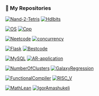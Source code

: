 ### 📌 My Repositories

[![Nand-2-Tetris](https://github-readme-stats.vercel.app/api/pin/?username=IgorAmashukeli&repo=Nand-2-Tetris&theme=ambient_gradient&description_lines_count=3)](https://github.com/IgorAmashukeli/Nand-2-Tetris) [![Hdlbits](https://github-readme-stats.vercel.app/api/pin/?username=IgorAmashukeli&repo=Hdlbits&theme=ambient_gradient&description_lines_count=3)](https://github.com/IgorAmashukeli/Hdlbits) 


[![OS](https://github-readme-stats.vercel.app/api/pin/?username=IgorAmashukeli&repo=OS&theme=ambient_gradient&description_lines_count=3)](https://github.com/IgorAmashukeli/OS) [![Cpp](https://github-readme-stats.vercel.app/api/pin/?username=IgorAmashukeli&repo=Cpp&theme=ambient_gradient&description_lines_count=3)](https://github.com/IgorAmashukeli/Cpp)


[![Neetcode](https://github-readme-stats.vercel.app/api/pin/?username=IgorAmashukeli&repo=Neetcode&theme=ambient_gradient&description_lines_count=3)](https://github.com/IgorAmashukeli/Neetcode) [![concurrency](https://github-readme-stats.vercel.app/api/pin/?username=IgorAmashukeli&repo=concurrency&theme=ambient_gradient&description_lines_count=3)](https://github.com/IgorAmashukeli/concurrency)


[![Flask](https://github-readme-stats.vercel.app/api/pin/?username=IgorAmashukeli&repo=Flask&theme=ambient_gradient&description_lines_count=3)](https://github.com/IgorAmashukeli/Flask) [![Bestcode](https://github-readme-stats.vercel.app/api/pin/?username=IgorAmashukeli&repo=Bestcode&theme=ambient_gradient&description_lines_count=3)](https://github.com/IgorAmashukeli/Bestcode)


[![MySQL](https://github-readme-stats.vercel.app/api/pin/?username=IgorAmashukeli&repo=MySQL&theme=ambient_gradient&description_lines_count=3)](https://github.com/IgorAmashukeli/MySQL) [![AR-application](https://github-readme-stats.vercel.app/api/pin/?username=IgorAmashukeli&repo=AR-application&theme=ambient_gradient&description_lines_count=3)](https://github.com/IgorAmashukeli/AR-application)



[![NumberOfClusters](https://github-readme-stats.vercel.app/api/pin/?username=IgorAmashukeli&repo=NumberOfClusters&theme=ambient_gradient&description_lines_count=3)](https://github.com/IgorAmashukeli/NumberOfClusters) [![GalaxyRegression](https://github-readme-stats.vercel.app/api/pin/?username=IgorAmashukeli&repo=GalaxyRegression&theme=ambient_gradient&description_lines_count=3)](https://github.com/IgorAmashukeli/GalaxyRegression)


[![FunctionalCompiler](https://github-readme-stats.vercel.app/api/pin/?username=IgorAmashukeli&repo=FunctionalCompiler&theme=ambient_gradient&description_lines_count=3)](https://github.com/IgorAmashukeli/FunctionalCompiler) [![RISC_V](https://github-readme-stats.vercel.app/api/pin/?username=IgorAmashukeli&repo=RISC_V&theme=ambient_gradient&description_lines_count=3)](https://github.com/IgorAmashukeli/RISC_V)


[![MathLean](https://github-readme-stats.vercel.app/api/pin/?username=IgorAmashukeli&repo=MathLean&theme=ambient_gradient&description_lines_count=3)](https://github.com/IgorAmashukeli/MathLean) [![IgorAmashukeli](https://github-readme-stats.vercel.app/api/pin/?username=IgorAmashukeli&repo=IgorAmashukeli&theme=ambient_gradient&description_lines_count=3)](https://github.com/IgorAmashukeli/IgorAmashukeli)

